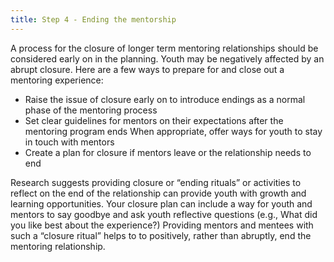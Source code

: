 ```yaml
---
title: Step 4 - Ending the mentorship
---
```


A process for the closure of longer term mentoring relationships should be considered early on in the planning. Youth may be negatively affected by an abrupt closure. Here are a few ways to prepare for and close out a mentoring experience:

* Raise the issue of closure early on to introduce endings as a normal phase of the mentoring process
* Set clear guidelines for mentors on their expectations after the mentoring program ends
When appropriate, offer ways for youth to stay in touch with mentors
* Create a plan for closure if mentors leave or the relationship needs to end

Research suggests providing closure or “ending rituals” or activities to reflect on the end of the relationship can provide youth with growth and learning opportunities. Your closure plan can include a way for youth and mentors to say goodbye and ask youth reflective questions (e.g., What did you like best about the experience?) Providing mentors and mentees with such a “closure ritual” helps to to positively, rather than abruptly, end the mentoring relationship.
